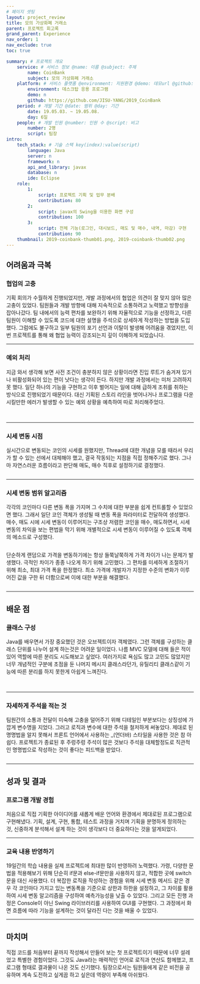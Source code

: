 ```yaml
---
# 페이지 셋팅
layout: project_review
title: 모의 가상화폐 거래소
parent: 프로젝트 회고록
grand_parent: Experience
nav_order: 1
nav_exclude: true
toc: true

summary: # 프로젝트 개요
    service: # 서비스 정보 @name: 이름 @subject: 주제
        name: CoinBank
        subject: 모의 가상화폐 거래소
    platform: # 서비스 플랫폼 @environment: 지원환경 @demo: 데모url @github: 깃헙url, @value: default -> n
        environment: 데스크탑 응용 프로그램  
        demo: n
        github: https://github.com/JISU-YANG/2019_CoinBank
    period: # 개발 기간 @date: 범위 @day: 기간
        date: 19.05.03. ~ 19.05.08.
        day: 6일
    people: # 개발 인원 @number: 인원 수 @script: 비고
        number: 2명
        script: 팀장
intro:
    tech_stack: # 기술 스택 key(index):value(script)
        language: Java
        server: n
        framework: n
        api_and_library: javax
        database: n
        ide: Eclipse
    role:
        1:
            script: 프로젝트 기획 및 업무 분배
            contribution: 80
        2:
            script: javax의 Swing을 이용한 화면 구성
            contribution: 100
        3:
            script: 전체 기능(로그인, 대시보드, 매도 및 매수, 내역, 마감) 구현
            contribution: 90
    thumbnail: 2019-coinbank-thumb01.png, 2019-coinbank-thumb02.png
---
```


## 어려움과 극복
### 협업의 고충
기획 회의가 수월하게 진행되었지만, 개발 과정에서의 협업은 의견이 잘 맞지 않아 많은 고충이 있었다.
팀원들과 개발 방향에 대해 지속적으로 소통하려고 노력했고 방향성을 잡아나갔다.
팀 내에서의 능력 편차를 보완하기 위해 자율적으로 기능을 선정하고, 다른 팀원이 이해할 수 있도록 코드에 대한 설명을 주석으로 상세하게 작성하는 방법을 도입했다.
그럼에도 불구하고 일부 팀원의 포기 선언과 이탈이 발생해 어려움을 겪었지만, 이번 프로젝트를 통해 왜 협업 능력이 강조되는지 깊이 이해하게 되었습니다.

---

### 예외 처리
지금 와서 생각해 보면 사전 조건이 충분하지 않은 상황이라면 진입 루트가 숨겨져 있거나 비활성화되어 있는 편이 낫다는 생각이 든다.
하지만 개발 과정에서는 미처 고려하지 못 했다.
일단 하나의 기능을 구현하고 이후 벌어지는 일에 대해 급하게 조취를 취하는 방식으로 진행되었기 때문이다.
대신 기획된 스토리 라인을 벗어나거나 프로그램을 다운시킬만한 에러가 발생할 수 있는 예외 상황을 예측하여 따로 처리해주었다.

<img class="cdn-img" id="2019-coinbank-code01.png"/>

<img class="cdn-img" id="2019-coinbank-code02.png"/>

<img class="cdn-img" id="2019-coinbank-code03.png"/>

---

### 시세 변동 시점
실시간으로 변동되는 코인의 시세를 원했지만, Thread에 대한 개념을 모를 때라서 우리가 할 수 있는 선에서 대체해야 했고, 결국 작동되는 지점을 직접 정해주기로 했다.
그나마 자연스러운 흐름이라고 판단해 매도, 매수 직후로 설정하기로 결정했다. 

<img class="cdn-img" id="2019-coinbank-code06.png"/>

---

### 시세 변동 범위 알고리즘
각각의 코인마다 다른 변동 폭을 가지며 그 수치에 대한 부분을 쉽게 컨트롤할 수 있었으면 했다.
그래서 일단 코인 객체가 생성될 때 변동 폭을 파라미터로 전달하여 생성했다.
매수, 매도 시에 시세 변동이 이루어지는 구조상 저렴한 코인을 매수, 매도하면서, 
시세 변동의 차익을 보는 편법을 막기 위해 개별적으로 시세 변동이 이루어질 수 있도록 객체의 메소드로 구성했다.

<img class="cdn-img" id="2019-coinbank-code04.png"/>

단순하게 랜덤으로 가격을 변동하기에는 항상 들쭉날쭉하게 가격 차이가 나는 문제가 발생했다.
극적인 차이가 종종 나오게 하기 위해 고민했다. 그 편차를 미세하게 조절하기 위해 최소, 최대 가격 폭을 한정했다.
최소 가격에 개발자가 지정한 수준의 변화가 이루어진 값을 구한 뒤 더함으로써 이에 대한 부분을 해결했다.

<img class="cdn-img" id="2019-coinbank-code05.png"/>

---

## 배운 점
### 클래스 구성
Java를 배우면서 가장 중요했던 것은 오브젝트이자 객체였다. 그런 객체를 구성하는 클래스 단위를 나누어 설계 하는것은 어려운 일이었다.
나름 MVC 모델에 대해 들은 적이 있어 역할에 따른 분리도 시도해보고 싶었다.
여러가지로 욕심도 많고 고민도 많았지만 너무 개념적인 구분에 초점을 둔 나머지 메시지 클래스라던가, 유틸리티 클래스같이 기능에 따른 분리를 하지 못한게 아쉽게 느껴진다.

<img class="cdn-img" id="2019-coinbank-code08.png"/>

<img class="cdn-img" id="2019-coinbank-code09.png"/>

---

### 자세하게 주석을 적는 것
팀원간의 소통과 전달이 미숙해 고충을 덜어주기 위해 디테일인 부분보다는 상징성에 가깝게 변수명을 지었다.
그러고 로직과 변수에 대한 주석을 철저하게 써놓았다. 제대로 된 명명법을 알지 못해서 프론트 언어에서 사용하는 \_(언더바) 스타일을 사용한 것은 참 아쉽다.
프로젝트가 종료된 후 주렁주렁 주석이 많은 것보다 주석을 대체할정도로 직관적인 명명법으로 작성하는 것이 좋다는 피드백을 받았다.

<img class="cdn-img" id="2019-coinbank-code07.png"/>

---

## 성과 및 결과
### 프로그램 개발 경험
처음으로 직접 기획한 아이디어를 새롭게 배운 언어와 환경에서 제대로된 프로그램으로 구현해냈다.
기획, 설계, 구현, 통합, 테스트 과정을 거치며 기획을 분명하게 정의하는 것, 
신중하게 분석해서 설계 하는 것이 생각보다 더 중요하다는 것을 알게되었다.

---

### 교육 내용 반영하기
19일간의 학습 내용을 실제 프로젝트에 최대한 많이 반영하려 노력했다.
가령, 다양한 문법을 적용해보기 위해 단순히 if문과 else-if문만을 사용하지 않고, 적합한 곳에 switch문을 대신 사용했다.
더 복잡한 로직을 작성하는 경험을 위해 시세 변동 메서드 같은 경우 각 코인마다 가지고 있는 변동폭을 기준으로 상한과 하한을 설정하고,
그 차이를 활용하여 시세 변동 알고리즘을 구성하여 예측가능성을 낮출 수 있었다.
그리고 모든 진행 과정은 Console이 아닌 Swing 라이브러리를 사용하여 GUI를 구현했다.
그 과정에서 화면 흐름에 따라 기능을 설계하는 것이 달라진 다는 것을 배울 수 있었다.

---

## 마치며
직접 코드를 처음부터 끝까지 작성해서 만들어 보는 첫 프로젝트이기 때문에 너무 설레었고 특별한 경험이었다. 
그것도 Java라는 매력적인 언어로 로직과 연산도 함께했고, 프로그램 형태로 결과물이 나온 것도 신기했다. 
팀장으로서는 팀원들에게 같은 비전을 공유하며 계속 도전하고 싶게끔 하고 싶은데 역량이 부족해 아쉬웠다.
